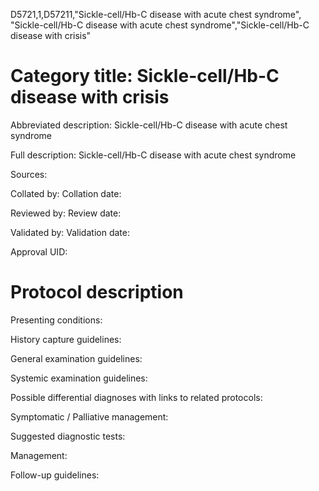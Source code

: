 D5721,1,D57211,"Sickle-cell/Hb-C disease with acute chest syndrome", "Sickle-cell/Hb-C disease with acute chest syndrome","Sickle-cell/Hb-C disease with crisis"
# Category title: Sickle-cell/Hb-C disease with crisis

Abbreviated description: Sickle-cell/Hb-C disease with acute chest syndrome

Full description: Sickle-cell/Hb-C disease with acute chest syndrome

Sources:

Collated by:
Collation date:

Reviewed by:
Review date:

Validated by:
Validation date:

Approval UID:

# Protocol description

Presenting conditions:

History capture guidelines:

General examination guidelines:

Systemic examination guidelines:

Possible differential diagnoses with links to related protocols:

Symptomatic / Palliative management:

Suggested diagnostic tests:

Management:

Follow-up guidelines:
